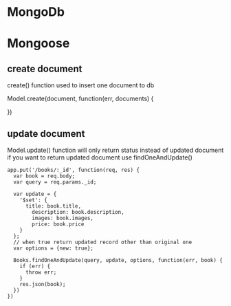 MongoDb
=======

Mongoose
========
create document
---------------
create() function used to insert one document to db

Model.create(document, function(err, documents) {
	
})



update document
---------------
Model.update() function will only return status instead of updated document
if you want to return updated document use findOneAndUpdate()
```
app.put('/books/:_id', function(req, res) {
  var book = req.body;
  var query = req.params._id;

  var update = {
    '$set': {
      title: book.title,
        description: book.description,
        images: book.images,
        price: book.price
    }
  };
  // when true return updated record other than original one
  var options = {new: true}; 

  Books.findOneAndUpdate(query, update, options, function(err, book) {
    if (err) {
      throw err;
    }
    res.json(book);
  })
})
```
